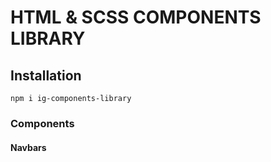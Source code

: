 # HTML & SCSS COMPONENTS LIBRARY

## Installation

`npm i ig-components-library`


### Components

#### Navbars

